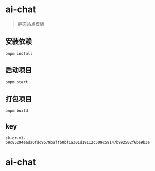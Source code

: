 # ai-chat

> 静态站点模版

## 安装依赖

```shell
pnpm install
```

## 启动项目

```shell
pnpm start
```

## 打包项目

```shell
pnpm build
```

## key

```shell
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
```
# ai-chat
